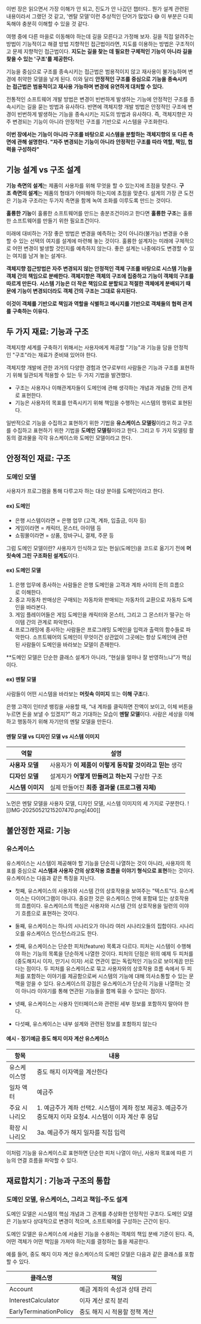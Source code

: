 이번 장은 읽으면서 가장 이해가 안 되고, 진도가 안 나갔던 챕터다..
뭔가 설계 관련된 내용이라서 그랬던 것 같고, '멘탈 모델'이런 추상적인 단어가 많았다 😅
이 부분은 다회독해야 충분히 이해할 수 있을 것 같다.

여행 중에 다른 마을로 이동해야 하는데 길을 모른다고 가정해 보자.
길을 직접 알려주는 방법이 기능적이고 해결 방법 지향적인 접근법이라면, 지도를 이용하는 방법은 구조적이고 문제 지향적인 접근법이다.
**지도는 길을 찾는 데 필요한 구체적인 기능이 아니라 길을 찾을 수 있는 '구조'를 제공한다.**

기능을 중심으로 구조를 종속시키는 접근법은 범용적이지 않고 재사용이 불가능하며 변경에 취약한 모델을 낳게 된다. 이와 달리 **안정적인 구조를 중심으로 기능을 종속시키는 접근법은 범용적이고 재사용 가능하며 변경에 유연하게 대처할 수 있다.**

전통적인 소프트웨어 개발 방법은 변경이 빈번하게 발생하는 기능에 안정적인 구조를 종속시키는 길을 묻는 방법과 유사하다. 반면에 객체지향 개발 방법은 안정적인 구조에 변경이 빈번하게 발생하는 기능을 종속시키는 지도의 방법과 유사하다. 즉, 객체지향은 자주 변경되는 기능이 아니라 안정적인 구조를 기반으로 시스템을 구조화한다.

**이번 장에서는 기능이 아니라 구조를 바탕으로 시스템을 분할하는 객체지향의 또 다른 측면에 관해 설명한다. "자주 변경되는 기능이 아니라 안정적인 구조를 따라 역할, 책임, 협력을 구성하라"**

## 기능 설계 vs 구조 설계
**기능 측면의 설계**는 제품이 사용자를 위해 무엇을 할 수 있는지에 초점을 맞춘다.
**구조 측면의 설계**는 제품의 형태가 어떠해야 하는지에 초점을 맞춘다.
설계의 가장 큰 도전은 기능과 구조라는 두가지 측면을 함께 녹여 조화를 이루도록 만드는 것이다.

**훌륭한 기능**이 훌륭한 소프트웨어를 만드는 충분조건이라고 한다면 **훌륭한 구조**는 훌륭한 소프트웨어를 만들기 위한 필요조건이다.

미래에 대비하는 가장 좋은 방법은 변경을 예측하는 것이 아니라(불가능) 변경을 수용할 수 있는 선택의 여지를 설계에 마련해 놓는 것이다. 훌륭한 설계자는 미래에 구체적으로 어떤 변경이 발생할 것인지를 예측하지 않는다.
좋은 설계는 나중에라도 변경할 수 있는 여지를 남겨 놓는 설계다.

**객체지향 접근방법은 자주 변경되지 않는 안정적인 객체 구조를 바탕으로 시스템 기능을 객체 간의 책임으로 분배한다. 객체지향은 객체의 구조에 집중하고 기능이 객체의 구조를 따르게 만든다.**
**시스템 기능은 더 작은 책임으로 분할되고 적절한 객체에게 분배되기 때문에 기능이 변경되더라도 객체 간의 구조는 그대로 유지된다.**

**이것이 객체를 기반으로 책임과 역할을 식별하고 메시지를 기반으로 객체들의 협력 관계를 구축하는 이유다.**

## 두 가지 재료: 기능과 구조
객체지향 세계를 구축하기 위해서는 사용자에게 제공할 "기능"과 기능을 담을 안정적인 "구조"라는 재료가 준비돼 있어야 한다.

객체지향 개발에 관한 과거의 다양한 경험과 연구로부터 사람들은 기능과 구조를 표현하기 위해 일관되게 적용할 수 있는 두 가지 기법을 발견했다.

- 구조는 사용자나 이해관계자들이 도메인에 관해 생각하는 개념과 개념들 간의 관계로 표현한다.
- 기능은 사용자의 목표를 만족시키기 위해 책임을 수행하는 시스템의 행위로 표현된다.

일반적으로 기능을 수집하고 표현하기 위한 기법을 **유스케이스 모델링**이라고 하고 구조를 수집하고 표현하기 위한 기법을 **도메인 모델링**이라고 한다. 그리고 두 가지 모델링 활동의 결과물을 각각 유스케이스와 도메인 모델이라고 한다.


## 안정적인 재료: 구조
### 도메인 모델
사용자가 프로그램을 통해 다루고자 하는 대상 분야를 도메인이라고 한다.
#### ex) 도메인
- 은행 시스템이라면 = 은행 업무 (고객, 계좌, 입출금, 이자 등)
- 게임이라면 = 캐릭터, 몬스터, 아이템 등
- 쇼핑몰이라면 = 상품, 장바구니, 결제, 주문 등

그럼 도메인 모델이란? 
사용자가 인식하고 있는 현실(도메인)을 코드로 옮기기 전에 **머릿속에 그린 구조화된 설계도**이다.

#### ex) 도메인 모델
1. 은행 업무에 종사하는 사람들은 은행 도메인을 고객과 계좌 사이의 돈의 흐름으로 이해한다.
2. 중고 자동차 판매상은 구매되는 자동차와 판매되는 자동차의 교환으로 자동차 도메인을 바라본다.
3. 게임 플레이어들은 게임 도메인을 캐릭터와 몬스터, 그리고 그 몬스터가 떨구는 아이템 간의 관계로 파악한다.
4. 프로그래밍에 종사하는 사람들은 프로그래밍 도메인을 입력과 출력의 함수들로 파악한다. 소프트웨어의 도메인이 무엇이건 상관없이 그곳에는 항상 도메인에 관련된 사람들이 도메인을 바라보는 모델이 존재한다.

**도메인 모델은 단순한 클래스 설계가 아니라, “현실을 얼마나 잘 반영하느냐”가 핵심이다.

#### ex) 멘탈 모델
사람들이 어떤 시스템을 바라보는 **머릿속 이미지** 또는 **이해 구조**다.

은행 고객이 인터넷 뱅킹을 사용할 때, “내 계좌를 클릭하면 잔액이 보이고, 이체 버튼을 누르면 돈을 보낼 수 있겠지?” 하고 기대하는 모습이 **멘탈 모델**이다.
사람은 세상을 이해하고 행동하기 위해 자기만의 멘탈 모델을 만든다.

#### 멘탈 모델 vs 디자인 모델 vs 시스템 이미지
| **역할**      | **설명**                            |
| ----------- | --------------------------------- |
| **사용자 모델**  | 사용자가 **이 제품이 이렇게 동작할 것이라고 믿는** 생각 |
| **디자인 모델**  | 설계자가 **어떻게 만들려고 하는지** 구상한 구조      |
| **시스템 이미지** | 실제 만들어진 **최종 결과물 (프로그램 자체)**      |
노먼은 멘탈 모델을 사용자 모델, 디자인 모델, 시스템 이미지의 세 가지로 구분한다.
![[IMG-20250521215207470.png|400]]


## 불안정한 재료: 기능
### 유스케이스
유스케이스는 시스템이 제공해야 할 기능을 단순히 나열하는 것이 아니라, 사용자의 목표를 중심으로 **시스템과 사용자 간의 상호작용 흐름을 이야기 형식으로 표현**하는 것이다. 유스케이스는 다음과 같은 특징을 지닌다.

- 첫째, 유스케이스의 사용자와 시스템 간의 상호작용을 보여주는 "텍스트"다. 유스케이스는 다이어그램이 아니다. 중요한 것은 유스케이스 안에 포함돼 있는 상호작용의 흐름이다. 유스케이스의 핵심은 사용자와 시스템 간의 상호작용을 일련의 이야기 흐름으로 표현하는 것이다.

- 둘째, 유스케이스는 하나의 시나리오가 아니라 여러 시나리오들의 집합이다. 시나리오를 유스케이스 인스턴스라고도 한다.

- 셋째, 유스케이스는 단순한 피처(feature) 목록과 다르다. 피처는 시스템이 수행해야 하는 기능의 목록을 단순하게 나열한 것이다. 피처의 단점은 위의 예제 두 피처를(중도해지시 이자, 만기시 이자) 서로 연관이 없는 독립적인 기능으로 보이게끔 만든다는 점이다. 두 피처를 유스케이스로 묶고 사용자와의 상호작용 흐름 속에서 두 피처를 포함하는 이야기를 제공함으로써 시스템의 기능에 대해 의사소통할 수 있는 문맥을 얻을 수 있다. 유스케이스의 강점은 유스케이스가 단순히 기능을 나열하는 것이 아니라 이야기를 통해 연관된 기능들을 함께 묶을 수 있다는 점이다.

- 넷째, 유스케이스는 사용자 인터페이스와 관련된 세부 정보를 포함하지 말아야 한다.
- 다섯째, 유스케이스는 내부 설계와 관련된 정보를 포함하지 않는다

#### 예시 - 정기예금 중도 해지 이자 계산 유스케이스

|항목|내용|
|---|---|
|유스케이스명|중도 해지 이자액을 계산한다|
|일차 액터|예금주|
|주요 시나리오|1. 예금주가 계좌 선택2. 시스템이 계좌 정보 제공3. 예금주가 중도해지 이자 요청4. 시스템이 이자 계산 후 응답|
|확장 시나리오|3a. 예금주가 해지 일자를 직접 입력|
이처럼 기능을 유스케이스로 표현하면 단순한 피처 나열이 아닌, 사용자 목표에 따른 기능의 연결 흐름을 파악할 수 있다.

## 재료합치기 : 기능과 구조의 통합
### 도메인 모델, 유스케이스, 그리고 책임-주도 설계
도메인 모델은 시스템의 핵심 개념과 그 관계를 추상화한 안정적인 구조다. 도메인 모델은 기능보다 상대적으로 변경이 적으며, 소프트웨어를 구성하는 근간이 된다.

도메인 모델은 유스케이스에 서술된 기능을 수용하는 객체의 책임 분배 기준이 된다. 즉, 어떤 객체가 어떤 책임을 가져야 하는지를 결정하는 틀을 제공한다.


예를 들어, 중도 해지 이자 계산 유스케이스의 도메인 모델은 다음과 같은 클래스를 포함할 수 있다.

| 클래스명                   | 책임                |
| ---------------------- | ----------------- |
| Account                | 예금 계좌의 속성과 상태 관리  |
| InterestCalculator     | 이자 계산 로직 분리       |
| EarlyTerminationPolicy | 중도 해지 시 적용할 정책 계산 |
